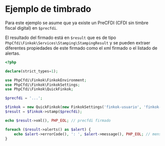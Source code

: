 # Ejemplo de timbrado

Para este ejemplo se asume que ya existe un PreCFDI (CFDI sin timbre fiscal digital) en `$precfdi`.

El resultado del firmado está en `$result` que es de tipo `PhpCfdi\Finkok\Services\Stamping\StampingResult`
y se pueden extraer diferentes propiedades de este firmado como el xml firmado o el listado de alertas.

```php
<?php

declare(strict_types=1);

use PhpCfdi\Finkok\FinkokEnvironment;
use PhpCfdi\Finkok\FinkokSettings;
use PhpCfdi\Finkok\QuickFinkok;

$precfdi = '...';

$finkok = new QuickFinkok(new FinkokSettings('finkok-usuario', 'finkok-password', FinkokEnvironment::makeProduction()));
$result = $finkok->stamp($precfdi);

echo $result->xml(), PHP_EOL; // precfdi firmado

foreach ($result->alerts() as $alert) {
    echo $alert->errorCode(), ': ', $alert->message(), PHP_EOL; // mensaje de incidencia
}
```
